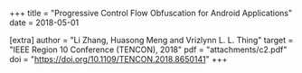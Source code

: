+++
title = "Progressive Control Flow Obfuscation for Android Applications"
date = 2018-05-01

[extra]
author = "Li Zhang, Huasong Meng and Vrizlynn L. L. Thing"
target = "IEEE Region 10 Conference (TENCON), 2018"
pdf = "attachments/c2.pdf"
doi = "https://doi.org/10.1109/TENCON.2018.8650141"
+++